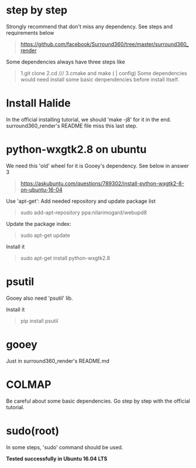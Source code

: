 # step by step

Strongly recommend that don't miss any dependency.
See steps and requirements below
>https://github.com/facebook/Surround360/tree/master/surround360_render

Some dependencies always have three steps like

>1.git clone
>2.cd ///
>3.cmake and make ( | config)
Some dependencies would need install some basic denpendencies before install itself.

# Install Halide

In the official installing tutorial, we should 'make -j8' for it in the end.
surround360_render's README file miss this last step.

# python-wxgtk2.8 on ubuntu

We need this 'old' wheel for it is Gooey's dependency.
See below in answer 3
>https://askubuntu.com/questions/789302/install-python-wxgtk2-8-on-ubuntu-16-04

Use 'apt-get':
Add needed repository and update package list
>sudo add-apt-repository ppa:nilarimogard/webupd8

Update the package index:
>sudo apt-get update

Install it
>sudo apt-get install python-wxgtk2.8

# psutil

Gooey also need 'psutil' lib.

Install it
>pip install psutil

# gooey

Just in surround360_render's README.md

# COLMAP

Be careful about some basic dependencies. Go step by step with the official tutorial.

# sudo(root)

In some steps, 'sudo' command should be used.

**Tested successfully in Ubuntu 16.04 LTS**
